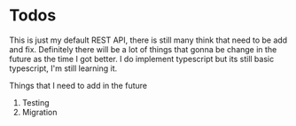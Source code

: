 # Todos

This is just my default REST API, there is still many think that need to be add and fix.
Definitely there will be a lot of things that gonna be change in the future as the time I got better.
I do implement typescript but its still basic typescript, I'm still learning it.

Things that I need to add in the future
1. Testing
2. Migration